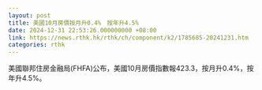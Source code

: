 ```yaml
---
layout: post
title: 美國10月房價按月升0.4%　按年升4.5%
date: 2024-12-31 22:53:26.000000000 +08:00
link: https://news.rthk.hk/rthk/ch/component/k2/1785685-20241231.htm
categories: rthk
---
```


美國聯邦住房金融局(FHFA)公布，美國10月房價指數報423.3，按月升0.4%，按年升4.5%。
